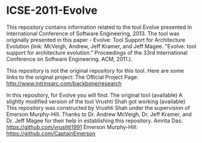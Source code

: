 # ICSE-2011-Evolve
This repository contains information related to the tool Evolve presented in International Conference of Software Engineering, 2013. The tool was originally presented in this paper - Evolve: Tool Support for Architecture Evolution (link: McVeigh, Andrew, Jeff Kramer, and Jeff Magee. "Evolve: tool support for architecture evolution." Proceedings of the 33rd International Conference on Software Engineering. ACM, 2011.). 

This repository is not the original repository for this tool. 
Here are some links to the original project: The Official Project Page: http://www.intrinsarc.com/backbone/research 

In this repository, for Evolve you will find: The original tool (available) A slightly modified version of the tool Vrushti Shah got working (available) This repository was constructed by Vrushti Shah under the supervision of Emerson Murphy-Hill. Thanks to Dr. Andrew McVeigh, Dr. Jeff Kramer, and Dr. Jeff Magee for their help in establishing this repository. Amrita Das: https://github.com/vrushti1991 Emerson Murphy-Hill: https://github.com/CaptainEmerson
